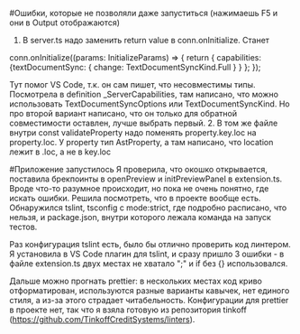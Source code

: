 #Ошибки, которые не позволяли даже запуститься (нажимаешь F5 и они в Output отображаются)
1. В server.ts надо заменить return value в conn.onInitialize. Станет 

conn.onInitialize((params: InitializeParams) => {
    return {
        capabilities: {textDocumentSync: {
                change: TextDocumentSyncKind.Full
            }
        }
    };
});

Тут помог VS Code, т.к. он сам пишет, что несовместимы типы. Посмотрела в definition _ServerCapabilities, там написано, что можно использовать TextDocumentSyncOptions или TextDocumentSyncKind. Но про второй вариант написано, что он только для обратной совместимости оставлен, лучше выбрать первый. 
2. В том же файле внутри  const validateProperty надо поменять property.key.loc на property.loc. У property тип AstProperty, а там написано, что location лежит в .loc, а не в key.loc

#Приложение запустилось
Я проверила, что окошко открывается, поставила брекпоинты в openPreview и initPreviewPanel в extension.ts. Вроде что-то разумное происходит, но пока не очень понятно, где искать ошибки.
Решила посмотреть, что в проекте вообще есть. Обнаружился tslint, tsconfig с mode:strict, где подробно расписано, что нельзя, и package.json, внутри которого лежала команда на запуск тестов.

Раз конфигурация tslint есть, было бы отлично проверить код линтером. Я установила в VS Code плагин для tslint, и сразу пришло 3 ошибки - в файле extension.ts двух местах не хватало ";" и if без {} использовался.

Дальше можно прогнать prettier: в нескольких местах код криво отформатирован, используются разные варианты кавычек, нет единого стиля, а из-за этого страдает читабельность. Конфигурации для prettier в проекте нет, так что я взяла готовую из репозитория tinkoff (https://github.com/TinkoffCreditSystems/linters). 

